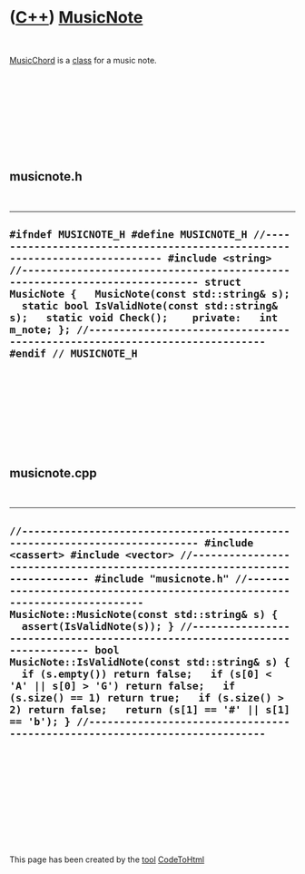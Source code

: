 
 

 

 

 

 

([C++](Cpp.md)) [MusicNote](CppMusicNote.md)
==============================================

 

[MusicChord](CppMusicNote.md) is a [class](CppClass.md) for a music
note.

 

 

 

 

 

musicnote.h
-----------

 

  -------------------------------------------------------------------------------------------------------------------------------------------------------------------------------------------------------------------------------------------------------------------------------------------------------------------------------------------------------------------------------------------------------------------------------------------------------------------------------------------
  ` #ifndef MUSICNOTE_H #define MUSICNOTE_H //--------------------------------------------------------------------------- #include <string> //--------------------------------------------------------------------------- struct MusicNote {   MusicNote(const std::string& s);    static bool IsValidNote(const std::string& s);   static void Check();    private:   int m_note; }; //--------------------------------------------------------------------------- #endif // MUSICNOTE_H `
  -------------------------------------------------------------------------------------------------------------------------------------------------------------------------------------------------------------------------------------------------------------------------------------------------------------------------------------------------------------------------------------------------------------------------------------------------------------------------------------------

 

 

 

 

 

musicnote.cpp
-------------

 

  -----------------------------------------------------------------------------------------------------------------------------------------------------------------------------------------------------------------------------------------------------------------------------------------------------------------------------------------------------------------------------------------------------------------------------------------------------------------------------------------------------------------------------------------------------------------------------------------------------------------------------------------------------------------------------------------------------------------------------------------------------------------------------------------------
  ` //--------------------------------------------------------------------------- #include <cassert> #include <vector> //--------------------------------------------------------------------------- #include "musicnote.h" //--------------------------------------------------------------------------- MusicNote::MusicNote(const std::string& s) {   assert(IsValidNote(s)); } //--------------------------------------------------------------------------- bool MusicNote::IsValidNote(const std::string& s) {   if (s.empty()) return false;   if (s[0] < 'A' || s[0] > 'G') return false;   if (s.size() == 1) return true;   if (s.size() > 2) return false;   return (s[1] == '#' || s[1] == 'b'); } //---------------------------------------------------------------------------  `
  -----------------------------------------------------------------------------------------------------------------------------------------------------------------------------------------------------------------------------------------------------------------------------------------------------------------------------------------------------------------------------------------------------------------------------------------------------------------------------------------------------------------------------------------------------------------------------------------------------------------------------------------------------------------------------------------------------------------------------------------------------------------------------------------------

 

 

 

 

 

 

This page has been created by the [tool](Tools.md)
[CodeToHtml](ToolCodeToHtml.md)
